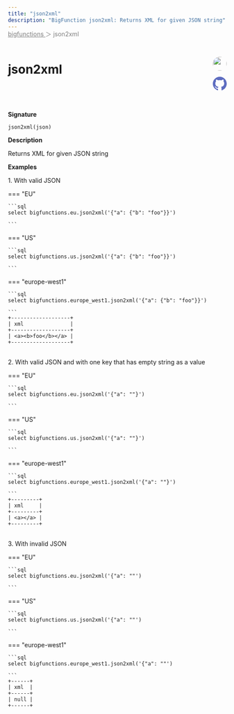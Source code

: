```yaml
---
title: "json2xml"
description: "BigFunction json2xml: Returns XML for given JSON string"
---
```


<span style="color: gray; position: relative; top: -1rem">
  <a href=".." style="color: gray">bigfunctions </a> ＞ json2xml
</span>

# json2xml


<div style="position: relative; top: -4rem; margin-bottom:  -2rem; text-align: right; z-index: 9999;">
  
  <a href="https://www.linkedin.com/in/shivamsingh012/" title="Author: Shivam Singh" target="_blank">
    <img src="https://media.licdn.com/dms/image/D4D03AQERv0qwECH0DA/profile-displayphoto-shrink_200_200/0/1675233460732?e=1686182400&v=beta&t=HqngiSx5zd4llZStwf3L0k2T_pE8qvnEj7NguWNJTOo" width="32" style=" border-radius: 50% !important">
  </a>
  
  <a href="json2xml.yaml" title="Edit on GitHub" target="_blank"><svg xmlns="http://www.w3.org/2000/svg" width="32" height="32" viewBox="0 0 24 24"><path fill="#5d6cc0" d="M12 0c-6.626 0-12 5.373-12 12 0 5.302 3.438 9.8 8.207 11.387.599.111.793-.261.793-.577v-2.234c-3.338.726-4.033-1.416-4.033-1.416-.546-1.387-1.333-1.756-1.333-1.756-1.089-.745.083-.729.083-.729 1.205.084 1.839 1.237 1.839 1.237 1.07 1.834 2.807 1.304 3.492.997.107-.775.418-1.305.762-1.604-2.665-.305-5.467-1.334-5.467-5.931 0-1.311.469-2.381 1.236-3.221-.124-.303-.535-1.524.117-3.176 0 0 1.008-.322 3.301 1.23.957-.266 1.983-.399 3.003-.404 1.02.005 2.047.138 3.006.404 2.291-1.552 3.297-1.23 3.297-1.23.653 1.653.242 2.874.118 3.176.77.84 1.235 1.911 1.235 3.221 0 4.609-2.807 5.624-5.479 5.921.43.372.823 1.102.823 2.222v3.293c0 .319.192.694.801.576 4.765-1.589 8.199-6.086 8.199-11.386 0-6.627-5.373-12-12-12z"/></svg></a>
</div>



**Signature** 
```
json2xml(json)
```

**Description**

Returns XML for given JSON string





**Examples**



<span style="color: var(--md-typeset-a-color);">1. With valid JSON</span>









=== "EU"

    ```sql
    select bigfunctions.eu.json2xml('{"a": {"b": "foo"}}')
    
    ```




=== "US"

    ```sql
    select bigfunctions.us.json2xml('{"a": {"b": "foo"}}')
    
    ```




=== "europe-west1"

    ```sql
    select bigfunctions.europe_west1.json2xml('{"a": {"b": "foo"}}')
    
    ```









<pre style="margin-top: -1rem;">
<code style="padding-top: 0px; padding-bottom: 0px;">+-------------------+
| xml               |
+-------------------+
| &lt;a&gt;&lt;b&gt;foo&lt;/b&gt;&lt;/a&gt; |
+-------------------+
</code>
</pre>









<span style="color: var(--md-typeset-a-color);">2. With valid JSON and with one key that has empty string as a value</span>









=== "EU"

    ```sql
    select bigfunctions.eu.json2xml('{"a": ""}')
    
    ```




=== "US"

    ```sql
    select bigfunctions.us.json2xml('{"a": ""}')
    
    ```




=== "europe-west1"

    ```sql
    select bigfunctions.europe_west1.json2xml('{"a": ""}')
    
    ```









<pre style="margin-top: -1rem;">
<code style="padding-top: 0px; padding-bottom: 0px;">+---------+
| xml     |
+---------+
| &lt;a&gt;&lt;/a&gt; |
+---------+
</code>
</pre>









<span style="color: var(--md-typeset-a-color);">3. With invalid JSON</span>









=== "EU"

    ```sql
    select bigfunctions.eu.json2xml('{"a": ""')
    
    ```




=== "US"

    ```sql
    select bigfunctions.us.json2xml('{"a": ""')
    
    ```




=== "europe-west1"

    ```sql
    select bigfunctions.europe_west1.json2xml('{"a": ""')
    
    ```









<pre style="margin-top: -1rem;">
<code style="padding-top: 0px; padding-bottom: 0px;">+------+
| xml  |
+------+
| null |
+------+
</code>
</pre>









